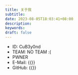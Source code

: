 ```yaml
---
title: 关于我
subtitle:
date: 2023-08-05T18:03:41+08:00
description:
keywords:
draft: false
---
```


- ID: CuB3y0nd
- TEAM: NO TEAM :(
- PWNER
- E-Mail: {{<link href="mailto:root@cubeyond.net" content="root@cubeyond.net">}}
- GitHub: {{<link href="https://github.com/CuB3y0nd" content="CuB3y0nd">}}
